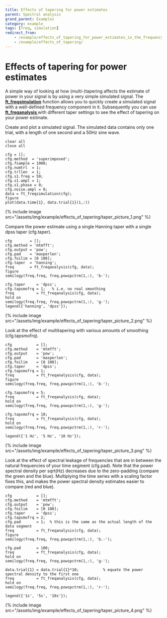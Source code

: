 ```yaml
---
title: Effects of tapering for power estimates
parent: Spectral analysis
grand_parent: Examples
category: example
tags: [freq, simulation]
redirect_from:
    - /example/effects_of_tapering_for_power_estimates_in_the_frequency_domain/
    - /example/effects_of_tapering/
---
```


# Effects of tapering for power estimates

A simple way of looking at how (multi-)tapering affects the estimate of power in your signal is by using a very simple simulated signal. The **[ft_freqsimulation](/reference/ft_freqsimulation)** function allows you to quickly create a simulated signal with a well-defined frequency component in it. Subsequently you can use **[ft_freqanalysis ](/reference/ft_freqanalysis)** with different taper settings to see the effect of tapering on your power estimate.

Create and plot a simulated signal. The simulated data contains only one trial, with a length of one second and a 50Hz sine wave.

    clear all
    close all

    cfg = [];
    cfg.method  = 'superimposed';
    cfg.fsample = 1000;
    cfg.numtrl  = 1;
    cfg.trllen  = 1;
    cfg.s1.freq = 50;
    cfg.s1.ampl = 1;
    cfg.s1.phase = 0;
    cfg.noise.ampl = 0;
    data = ft_freqsimulation(cfg);
    figure
    plot(data.time{1}, data.trial{1}(1,:))

{% include image src="/assets/img/example/effects_of_tapering/taper_picture_1.png" %}

Compare the power estimate using a single Hanning taper with a single dpss taper (cfg.taper).

    cfg        = [];
    cfg.method = 'mtmfft';
    cfg.output = 'pow';
    cfg.pad    = 'maxperlen';
    cfg.foilim = [0 100];
    cfg.taper  = 'hanning';
    freq       = ft_freqanalysis(cfg, data);
    figure
    semilogy(freq.freq, freq.powspctrm(1,:), 'b-');

    cfg.taper     = 'dpss';
    cfg.tapsmofrq = 1;   % i.e. no real smoothing
    freq          = ft_freqanalysis(cfg, data);
    hold on
    semilogy(freq.freq, freq.powspctrm(1,:), 'g-');
    legend({'hanning', 'dpss'});

{% include image src="/assets/img/example/effects_of_tapering/taper_picture_2.png" %}

Look at the effect of multitapering with various amounts of smoothing (cfg.tapsmofrq).

    cfg           = [];
    cfg.method    = 'mtmfft';
    cfg.output    = 'pow';
    cfg.pad       = 'maxperlen';
    cfg.foilim    = [0 100];
    cfg.taper     = 'dpss';
    cfg.tapsmofrq = 1;
    freq          = ft_freqanalysis(cfg, data);
    figure
    semilogy(freq.freq, freq.powspctrm(1,:), 'b-');

    cfg.tapsmofrq = 5;
    freq          = ft_freqanalysis(cfg, data);
    hold on
    semilogy(freq.freq, freq.powspctrm(1,:), 'g-');

    cfg.tapsmofrq = 10;
    freq          = ft_freqanalysis(cfg, data);
    hold on
    semilogy(freq.freq, freq.powspctrm(1,:), 'r-');

    legend({'1 Hz', '5 Hz', '10 Hz'});

{% include image src="/assets/img/example/effects_of_tapering/taper_picture_3.png" %}

Look at the effect of spectral leakage of frequencies that are in between the natural frequencies of your time segment (cfg.pad). Note that the power spectral density per sqrt(Hz) decreases due to the zero-padding (compare the green and the blue). Multiplying the time series with a scaling factor fixes this, and makes the power spectral density estimates easier to compare (red and blue).

    cfg           = [];
    cfg.method    = 'mtmfft';
    cfg.output    = 'pow';
    cfg.foilim    = [0 100];
    cfg.taper     = 'dpss';
    cfg.tapsmofrq = 2;
    cfg.pad       = 1;  % this is the same as the actual length of the data segment
    freq          = ft_freqanalysis(cfg, data);
    figure
    semilogy(freq.freq, freq.powspctrm(1,:), 'b.-');

    cfg.pad       = 100;
    freq          = ft_freqanalysis(cfg, data);
    hold on
    semilogy(freq.freq, freq.powspctrm(1,:), 'g-');

    data.trial{1} = data.trial{1}*10;           % equate the power spectral density to the first one
    freq          = ft_freqanalysis(cfg, data);
    hold on
    semilogy(freq.freq, freq.powspctrm(1,:), 'r-');

    legend({'1s', '5s', '10s'});

{% include image src="/assets/img/example/effects_of_tapering/taper_picture_4.png" %}
